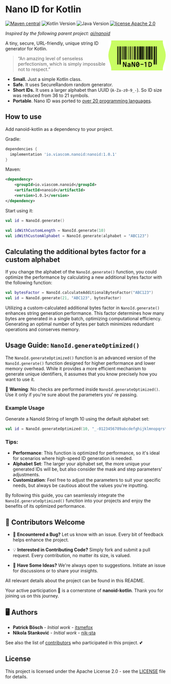 # Nano ID for Kotlin

<a href="https://github.com/viascom/nanoid-kotlin/releases"><img src="https://img.shields.io/maven-central/v/io.viascom.nanoid/nanoid" alt="Maven central"></a>
<img src="https://img.shields.io/badge/Kotlin-1.9.22-%238052ff?logo=kotlin" alt="Kotlin Version">
<img src="https://img.shields.io/badge/Java-17-%23437291?logo=openjdk" alt="Java Version">
<a href="http://www.apache.org/licenses/"><img src="https://img.shields.io/badge/license-Apache_2.0-blue.svg" alt="license Apache 2.0"></a>

_Inspired by the following parent project: [ai/nanoid](https://github.com/ai/nanoid)_

<img src="./logo.svg" align="right" alt="Nano ID logo by Anton Lovchikov" width="180" height="94">

A tiny, secure, URL-friendly, unique string ID generator for Kotlin.

> “An amazing level of senseless perfectionism, which is simply impossible not to respect.”

* **Small.** Just a simple Kotlin class.
* **Safe.** It uses SecureRandom random generator.
* **Short IDs.** It uses a larger alphabet than UUID (`A-Za-z0-9_-`). So ID size was reduced from 36 to 21 symbols.
* **Portable**. Nano ID was ported
  to [over 20 programming languages](https://github.com/ai/nanoid/blob/main/README.md#other-programming-languages).

## How to use

Add nanoid-kotlin as a dependency to your project.

Gradle:
```gradle
dependencies {
  implementation 'io.viascom.nanoid:nanoid:1.0.1'
}
```

Maven:
```xml
<dependency>
    <groupId>io.viascom.nanoid</groupId>
    <artifactId>nanoid</artifactId>
    <version>1.0.1</version>
</dependency>
```

Start using it:

```kotlin
val id = NanoId.generate()
```

```kotlin
val idWithCustomLength = NanoId.generate(10)
val idWithCustomAlphabet = NanoId.generate(alphabet = "ABC123")
```

## Calculating the additional bytes factor for a custom alphabet

If you change the alphabet of the `NanoId.generate()` function, you could optimize the performance by calculating a new additional
bytes factor with the following function:

```kotlin
val bytesFactor = NanoId.calculateAdditionalBytesFactor("ABC123")
val id = NanoId.generate(21, "ABC123", bytesFactor)
```

Utilizing a custom-calculated additional bytes factor in `NanoId.generate()` enhances string generation performance. This factor
determines how many bytes are generated in a single batch, optimizing computational efficiency. Generating an optimal number
of bytes per batch minimizes redundant operations and conserves memory.

## Usage Guide: `NanoId.generateOptimized()`

The `NanoId.generateOptimized()` function is an advanced version of the `NanoId.generate()` function designed for higher performance and
lower memory overhead. While it provides a more efficient mechanism to generate unique identifiers, it assumes that you
know precisely how you want to use it.

🚫 **Warning**: No checks are performed inside `NanoId.generateOptimized()`. Use it only if you're sure about the parameters you'
re passing.

### Example Usage

Generate a NanoId String of length 10 using the default alphabet set:

```kotlin
val id = NanoId.generateOptimized(10, "_-0123456789abcdefghijklmnopqrstuvwxyzABCDEFGHIJKLMNOPQRSTUVWXYZ", 63, 16)
```

### Tips:

- **Performance**: This function is optimized for performance, so it's ideal for scenarios where high-speed ID
  generation is needed.
- **Alphabet Set**: The larger your alphabet set, the more unique your generated IDs will be, but also consider the mask
  and step parameters' adjustments.
- **Customization**: Feel free to adjust the parameters to suit your specific needs, but always be cautious about the
  values you're inputting.

By following this guide, you can seamlessly integrate the `NanoId.generateOptimized()` function into your projects and enjoy the
benefits of its optimized performance.

## 🌱 Contributors Welcome

- 🐛 **Encountered a Bug?** Let us know with an issue. Every bit of feedback helps enhance the project.

- 💡 **Interested in Contributing Code?** Simply fork and submit a pull request. Every contribution, no matter its size, is valued.

- 📣 **Have Some Ideas?** We're always open to suggestions. Initiate an issue for discussions or to share your insights.

All relevant details about the project can be found in this README.

Your active participation 🤝 is a cornerstone of **nanoid-kotlin**. Thank you for joining us on this journey.

## 🖥️ Authors

* **Patrick Bösch** - *Initial work* - [itsmefox](https://github.com/itsmefox)
* **Nikola Stanković** - *Initial work* - [nik-sta](https://github.com/nik-sta)

See also the list of [contributors](https://github.com/viascom/nanoid-kotlin/contributors) who participated in this
project. 💕

## License

This project is licensed under the Apache License 2.0 - see the [LICENSE](LICENSE) file for details.

